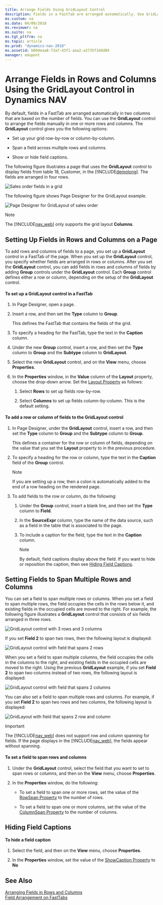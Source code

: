 ```yaml
---
title: Arrange Fields Using GridLayout Control
description: Fields in a FastTab are arranged automatically. Use GridLayout control to manually set up rows, columns, span fields across, and show or hide captions.
ms.custom: na
ms.date: 04/09/2018
ms.reviewer: na
ms.suite: na
ms.tgt_pltfrm: na
ms.topic: article
ms.prod: "dynamics-nav-2018"
ms.assetid: b094eaa8-73a7-43f1-aaa2-a2735f1ddd09
manager: edupont
---
```

# Arrange Fields in Rows and Columns Using the GridLayout Control in Dynamics NAV
By default, fields in a FastTab are arranged automatically in two columns that are based on the number of fields. You can use the **GridLayout** control to arrange the fields manually in one or more rows and columns. The **GridLayout** control gives you the following options:  

-   Set up your grid row-by-row or column-by-column.  

-   Span a field across multiple rows and columns.  

-   Show or hide field captions.  

 The following figure illustrates a page that uses the **GridLayout** control to display fields from table 18, Customer, in the [!INCLUDE[demolong](includes/demolong_md.md)]. The fields are arranged in four rows.  

 ![Sales order fields in a grid](media/RTCGridLayoutSalesOrderExample.png "RTCGridLayoutSalesOrderExample")  

 The following figure shows Page Designer for the GridLayout example.  

 ![Page Designer for GridLayout of sales order](media/PageDesignerGridLayoutSalesOrder.png "PageDesignerGridLayoutSalesOrder")  

>[!NOTE]
> The [!INCLUDE[nav_web](includes/nav_web_md.md)] only supports the grid layout **Columns**.

## Setting Up Fields in Rows and Columns on a Page  
 To add rows and columns of fields to a page, you set up a **GridLayout** control in a FastTab of the page. When you set up the **GridLayout** control, you specify whether fields are arranged in rows or columns. After you set the **GridLayout** control, you can add fields in rows and columns of fields by adding **Group** controls under the **GridLayout** control. Each **Group** control defines either a row or column, depending on the setup of the **GridLayout** control.  

#### To set up a GridLayout control in a FastTab  

1.  In Page Designer, open a page.  

2.  Insert a row, and then set the **Type** column to **Group**.  

     This defines the FastTab that contains the fields of the grid.  

3.  To specify a heading for the FastTab, type the text in the **Caption** column.  

4.  Under the new **Group** control, insert a row, and then set the **Type** column to **Group** and the **Subtype** column to **GridLayout**.  

5.  Select the new **GridLayout** control, and on the **View** menu, choose **Properties**.  

6.  In the **Properties** window, in the **Value** column of the **Layout** property, choose the drop-down arrow. Set the [Layout Property](Layout-Property.md) as follows:  

    1.  Select **Rows** to set up fields row-by-row.  

    2.  Select **Columns** to set up fields column-by-column. This is the default setting.  

#### To add a row or column of fields to the GridLayout control  

1.  In Page Designer, under the **GridLayout** control, insert a row, and then set the **Type** column to **Group** and the **Subtype** column to **Group**.  

     This defines a container for the row or column of fields, depending on the value that you set the **Layout** property to in the previous procedure.  

2.  To specify a heading for the row or column, type the text in the **Caption** field of the **Group** control.  

    > [!NOTE]  
    >  If you are setting up a row, then a colon is automatically added to the end of a row heading on the rendered page.  

3.  To add fields to the row or column, do the following:  

    1.  Under the **Group** control, insert a blank line, and then set the **Type** column to **Field**.  

    2.  In the **SourceExpr** column, type the name of the data source, such as a field in the table that is associated to the page.  

    3.  To include a caption for the field, type the text in the **Caption** column.  

        > [!NOTE]  
        >  By default, field captions display above the field. If you want to hide or reposition the caption, then see [Hiding Field Captions](How-to--Arrange-Fields-in-Rows-and-Columns-Using-the-GridLayout-Control.md#position).  

## Setting Fields to Span Multiple Rows and Columns  
 You can set a field to span multiple rows or columns. When you set a field to span multiple rows, the field occupies the cells in the rows below it, and existing fields in the occupied cells are moved to the right. For example, the following figure illustrates a **GridLayout** control that consists of six fields arranged in three rows.  

 ![GridLayout control with 3 rows and 3 columns](media/NAVGridLayout3rX3c.png "NAVGridLayout3rX3c")  

 If you set **Field 2** to span two rows, then the following layout is displayed:  

 ![GridLayout control with field that spans 2 rows](media/NAVGridLayoutRowSpan3x3.png "NAVGridLayoutRowSpan3x3")  

 When you set a field to span multiple columns, the field occupies the cells in the columns to the right, and existing fields in the occupied cells are moved to the right. Using the previous **GridLayout** example, if you set **Field 2** to span two columns instead of two rows, the following layout is displayed:  

 ![GridLayout control with field that spans 2 columns](media/NAVGridLayoutColSpan3x3.png "NAVGridLayoutColSpan3x3")  

 You can also set a field to span multiple rows and columns. For example, if you set **Field 2** to span two rows and two columns, the following layout is displayed:  

 ![GridLayout with field that spans 2 row and column](media/NAV_GridLayout_RoxColSpan_3x3.png "NAV\_GridLayout\_RoxColSpan\_3x3")  

> [!IMPORTANT]  
>  The [!INCLUDE[nav_web](includes/nav_web_md.md)] does not support row and column spanning for fields. If the page displays in the [!INCLUDE[nav_web](includes/nav_web_md.md)], the fields appear without spanning.  

#### To set a field to span rows and columns  

1.  Under the **GridLayout** control, select the field that you want to set to span rows or columns, and then on the **View** menu, choose **Properties**.  

2.  In the **Properties** window, do the following:  

    -   To set a field to span one or more rows, set the value of the [RowSpan Property](RowSpan-Property.md) to the number of rows.  

    -   To set a field to span one or more columns, set the value of the [ColumnSpan Property](ColumnSpan-Property.md) to the number of columns.  

##  <a name="position"></a> Hiding Field Captions  

#### To hide a field caption  

1.  Select the field, and then on the **View** menu, choose **Properties**.  

2.  In the **Properties** window, set the value of the [ShowCaption Property](ShowCaption-Property.md) to **No**  

## See Also  
 [Arranging Fields in Rows and Columns](Arranging-Fields-in-Rows-and-Columns.md)   
 [Field Arrangement on FastTabs](Field-Arrangement-on-FastTabs.md)
